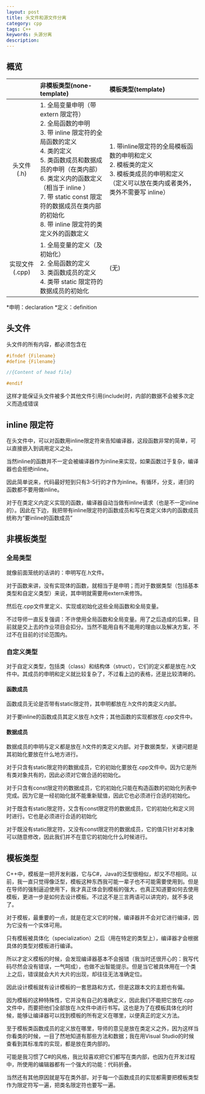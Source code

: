 ```yaml
---
layout: post
title: 头文件和源文件分离
category: cpp
tags: C++
keywords: 头源分离
description:
---
```


## 概览

||非模板类型(none-template)|模板类型(template)|
|:----:|:----|:----|
|头文件(.h)|1. 全局变量申明（带 extern 限定符）<br>2. 全局函数的申明<br>3. 带 inline 限定符的全局函数的定义<br>4. 类的定义<br>5. 类函数成员和数据成员的申明（在类内部）<br>6. 类定义内的函数定义（相当于 inline ）<br>7. 带 static const 限定符的数据成员在类内部的初始化 <br>8. 带 inline 限定符的类定义外的函数定义 <br>|1. 带inline限定符的全局模板函数的申明和定义<br>2. 模板类的定义<br>3. 模板类成员的申明和定义（定义可以放在类内或者类外，类外不需要写 inline）|
|实现文件(.cpp)	|1. 全局变量的定义（及初始化）<br>2. 全局函数的定义<br>3. 类函数成员的定义<br>4. 类带 static 限定符的数据成员的初始化|(无)|

*申明：declaration
*定义：definition

## 头文件

头文件的所有内容，都必须包含在

```h
#ifndef {Filename}
#define {Filename}

//{Content of head file}

#endif
```

这样才能保证头文件被多个其他文件引用(include)时，内部的数据不会被多次定义而造成错误

## inline 限定符
在头文件中，可以对函数用inline限定符来告知编译器，这段函数非常的简单，可以直接嵌入到调用定义之处。

当然inline的函数并不一定会被编译器作为inline来实现，如果函数过于复杂，编译器也会拒绝inline。

因此简单说来，代码最好短到只有3-5行的才作为inline。有循环，分支，递归的函数都不要用做inline。

对于在类定义内定义实现的函数，编译器自动当做有inline请求（也是不一定inline的）。因此在下边，我把带有inline限定符的函数成员和写在类定义体内的函数成员统称为“要inline的函数成员”

## 非模板类型
### 全局类型
就像前面笼统的话讲的：申明写在.h文件。

对于函数来讲，没有实现体的函数，就相当于是申明；而对于数据类型（包括基本类型和自定义类型）来说，其申明就需要用extern来修饰。

然后在.cpp文件里定义、实现或初始化这些全局函数和全局变量。

不过导师一直反复强调：不许使用全局函数和全局变量。用了之后造成的后果，目前就是交上去的作业项目会扣分。当然不能用自有不能用的理由以及解决方案，不过不在目前的讨论范围内。



### 自定义类型
对于自定义类型，包括类（class）和结构体（struct），它们的定义都是放在.h文件中。其成员的申明和定义就比较复杂了，不过看上边的表格，还是比较清晰的。

#### 函数成员
函数成员无论是否带有static限定符，其申明都放在.h文件的类定义内部。

对于要inline的函数成员其定义放在.h文件；其他函数的实现都放在.cpp文件中。

#### 数据成员
数据成员的申明与定义都是放在.h文件的类定义内部。对于数据类型，关键问题是其初始化要放在什么地方进行。

对于只含有static限定符的数据成员，它的初始化要放在.cpp文件中。因为它是所有类对象共有的，因此必须对它做合适的初始化。

对于只含有const限定符的数据成员，它的初始化只能在构造函数的初始化列表中完成。因为它是一经初始化就不能重新赋值，因此它也必须进行合适的初始化。

对于既含有static限定符，又含有const限定符的数据成员，它的初始化和定义同时进行。它也是必须进行合适的初始化

对于既没有static限定符，又没有const限定符的数据成员，它的值只针对本对象可以随意修改，因此我们并不在意它的初始化什么时候进行。



## 模板类型

C++中，模板是一把开发利器，它与C#，Java的泛型很相似，却又不尽相同。以前，我一直只觉得像泛型，模板这种东西我可能一辈子也不可能需要使用到。但是在导师的强制逼迫使用下，我才真正体会到模板的强大，也真正知道要如何去使用模板，更进一步是如何去设计模板。不过这不是三言两语可以讲完的，就不多说了。

对于模板，最重要的一点，就是在定义它的时候，编译器并不会对它进行编译，因为它没有一个实体可用。

只有模板被具体化（specialization）之后（用在特定的类型上），编译器才会根据具体的类型对模板进行编译。

所以才定义模板的时候，会发现编译器基本不会报错（我当时还很开心的：我写代码尽然会没有错误，一气呵成），也做不出智能提示。但是当它被具体用在一个类上之后，错误就会大片大片的出现，却往往无法准确定位。

因此设计模板就有设计模板的一套思路和方式，但是这跟本文的主题也有偏。



因为模板的这种特殊性，它并没有自己的准确定义，因此我们不能把它放在.cpp文件中，而要把他们全部放在.h文件中进行书写。这也是为了在模板具体化的时候，能够让编译器可以找到模板的所有定义在哪里，以便真正的定义方法。

至于模板类函数成员的定义放在哪里，导师的意见是放在类定义之外，因为这样当你看类的时候，一目了然地知道有那些方法和数据；我在用Visual Studio的时候查看到其标准库的实现，都是放在类内部的。

可能是我习惯了C#的风格，我比较喜欢把它们都写在类内部，也因为在开发过程中，所使用的编辑器都有一个强大的功能：代码折叠。

当然还有其他原因就是写在类外部，对于每一个函数成员的实现都需要把模板类型作为限定符写一遍，把类名限定符也要写一遍。